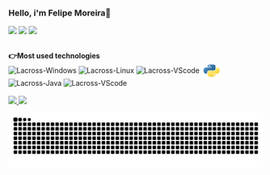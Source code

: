 ### Hello, i'm Felipe Moreira🫡
<div>
  <a href="https://www.instagram.com/lipe_lacross/" target="_blank"><img src="https://img.shields.io/badge/-Instagram-%23E4405F?style=for-the-badge&logo=instagram&logoColor=white" target="_blank"></a>
  <a href = "mailto:feliperioscross.br@gmail.com"><img src="https://img.shields.io/badge/Gmail-D14836?style=for-the-badge&logo=gmail&logoColor=white" target="_blank"></a>
  <a href="https://www.linkedin.com/in/felipe-moreira-523b35238/" target="_blank"><img src="https://img.shields.io/badge/-LinkedIn-%230077B5?style=for-the-badge&logo=linkedin&logoColor=white"></a>
  
  ##
  
</div>
<strong>👉Most used technologies</strong> 
<div style="display: inline_block">  
  <img align= "center" alt="Lacross-Windows" height="30" width="40" src= "https://cdn.jsdelivr.net/gh/devicons/devicon/icons/windows8/windows8-original.svg">
  <img align= "center" alt="Lacross-Linux" height="30" width="40" src="https://cdn.jsdelivr.net/gh/devicons/devicon/icons/linux/linux-original.svg" />
  <img align="center" alt="Lacross-VScode" height="30" width="40" src="https://cdn.jsdelivr.net/gh/devicons/devicon/icons/vscode/vscode-original.svg">
  <img align="center" alt="Lacross-Python" height="30" width="40" src="https://raw.githubusercontent.com/devicons/devicon/master/icons/python/python-original.svg">
  <img align = "center" alt = "Lacross-Java" height="30" width = "40" src="https://cdn.jsdelivr.net/gh/devicons/devicon/icons/java/java-original.svg">
  <img align="center" alt="Lacross-VScode" height="30" width="40" src="https://cdn.jsdelivr.net/gh/devicons/devicon/icons/c/c-original.svg">
</div>
<div align="left" style="display: inline_block"><br>
  <a href="https://github.com/LipeLacross">
  <img height="180em" src="https://github-readme-stats.vercel.app/api?username=LipeLacross&&show_icons=true&theme=github_dark&include_all_commits=true&count_private=true"/>
  <img height="180em" src="https://github-readme-stats.vercel.app/api/top-langs/?username=LipeLacross&&layout=langs_count=8&theme=github_dark"/>
</div>
  

  ![Snake animation](https://github.com/LipeLacross/LipeLacross/blob/output/github-contribution-grid-snake.svg)
